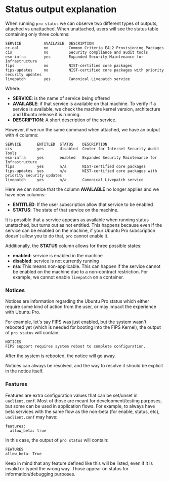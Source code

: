 # Status output explanation

When running `pro status` we can observe two different types of outputs, attached vs unattached.
When unattached, users will see the status table containing only three columns:

```
SERVICE          AVAILABLE  DESCRIPTION
cc-eal           no         Common Criteria EAL2 Provisioning Packages
cis              no         Security compliance and audit tools
esm-infra        yes        Expanded Security Maintenance for Infrastructure
fips             no         NIST-certified core packages
fips-updates     no         NIST-certified core packages with priority security updates
livepatch        yes        Canonical Livepatch service
```

Where:

* **SERVICE**: is the name of service being offered
* **AVAILABLE**: if that service is available on that machine. To verify if a service is available, we
  check the machine kernel version, architecture and Ubuntu release it is running.
* **DESCRIPTION**: A short description of the service.

However, if we run the same command when attached, we have an output with 4 columns:

```
SERVICE       ENTITLED  STATUS    DESCRIPTION
cis           yes       disabled  Center for Internet Security Audit Tools
esm-infra     yes       enabled   Expanded Security Maintenance for Infrastructure
fips          yes       n/a       NIST-certified core packages
fips-updates  yes       n/a       NIST-certified core packages with priority security updates
livepatch     yes       n/a       Canonical Livepatch service
``` 

Here we can notice that the column **AVAILABLE** no longer applies and we have new columns:

* **ENTITLED**: If the user subscription allow that service to be enabled
* **STATUS**: The state of that service on the machine.

It is possible that a service appears as available when running status unattached, but turns
out as not entitled. This happens because even if the service can be enabled on the machine,
if your Ubuntu Pro subscription doesn't allow you to do that, `pro` cannot enable it.

Additionally, the **STATUS** column allows for three possible states:

* **enabled**: service is enabled in the machine
* **disabled**: service is not currently running
* **n/a**: This means non-applicable. This can happen if the service cannot be enabled on the machine
  due to a non-contract restriction. For example, we cannot enable `livepatch` on a container.

### Notices
Notices are information regarding the Ubuntu Pro status which either require some kind of action from the user, or may impact the experience with Ubuntu Pro.

For example, let's say FIPS was just enabled, but the system wasn't rebooted yet (which is needed for booting into the FIPS Kernel), the output of `pro status`  will contain:
```
NOTICES
FIPS support requires system reboot to complete configuration.
```
After the system is rebooted, the notice will go away.

Notices can always be resolved, and the way to resolve it should be explicit in the notice itself.

### Features
Features are extra configuration values that can be set/unset in `uaclient.conf`. Most of those are meant for development/testing purposes, but some can be used in application flows. For example, to always have beta services with the same flow as the non-beta (for enable, status, etc), `uaclient.conf` may have:
```
features:
  allow_beta: true
```
In this case, the output of `pro status` will contain:
```
FEATURES
allow_beta: True
```

Keep in mind that any feature defined like this will be listed, even if it is invalid or typed the wrong way. Those appear on status for information/debugging purposes.
